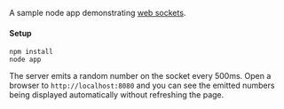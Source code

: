 A sample node app demonstrating [web sockets](https://developer.mozilla.org/en-US/docs/Web/API/WebSockets_API).

#### Setup
```
npm install
node app
```

The server emits a random number on the socket every 500ms. Open a browser to `http://localhost:8080` 
and you can see the emitted numbers being displayed automatically without refreshing the page.
